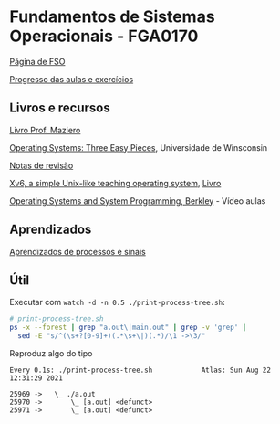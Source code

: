 # Fundamentos de Sistemas Operacionais - FGA0170
[Página de FSO](https://www.brunoribas.com.br/so/2021-1/)

[Progresso das aulas e exercícios](https://github.com/yudi-azvd/fso/issues/1)


## Livros e recursos
[Livro Prof. Maziero](http://wiki.inf.ufpr.br/maziero/doku.php?id=socm:start)

[Operating Systems: Three Easy Pieces](https://pages.cs.wisc.edu/~remzi/OSTEP/), 
Universidade de Winsconsin

[Notas de revisão](http://pages.cs.wisc.edu/~bart/537/lecturenotes/titlepage.html)

[Xv6, a simple Unix-like teaching operating system](https://pdos.csail.mit.edu/6.828/2020/xv6.html), 
[Livro](https://pdos.csail.mit.edu/6.S081/2020/xv6/book-riscv-rev1.pdf)

[Operating Systems and System Programming, Berkley](https://www.youtube.com/playlist?list=PLggtecHMfYHA7j2rF7nZFgnepu_uPuYws) - Vídeo aulas


## Aprendizados
[Aprendizados de processos e sinais](01-processes/_exercises/aula-04/moj-processos-sinais/README.md)


## Útil
Executar com `watch -d -n 0.5 ./print-process-tree.sh`:
```sh
# print-process-tree.sh
ps -x --forest | grep "a.out\|main.out" | grep -v 'grep' |
  sed -E "s/^(\s+?[0-9]+)(.*\s+\|)(.*)/\1 ->\3/"
```

Reproduz algo do tipo

    Every 0.1s: ./print-process-tree.sh            Atlas: Sun Aug 22 12:31:29 2021

    25969 ->   \_ ./a.out
    25970 ->       \_ [a.out] <defunct>
    25971 ->       \_ [a.out] <defunct>
